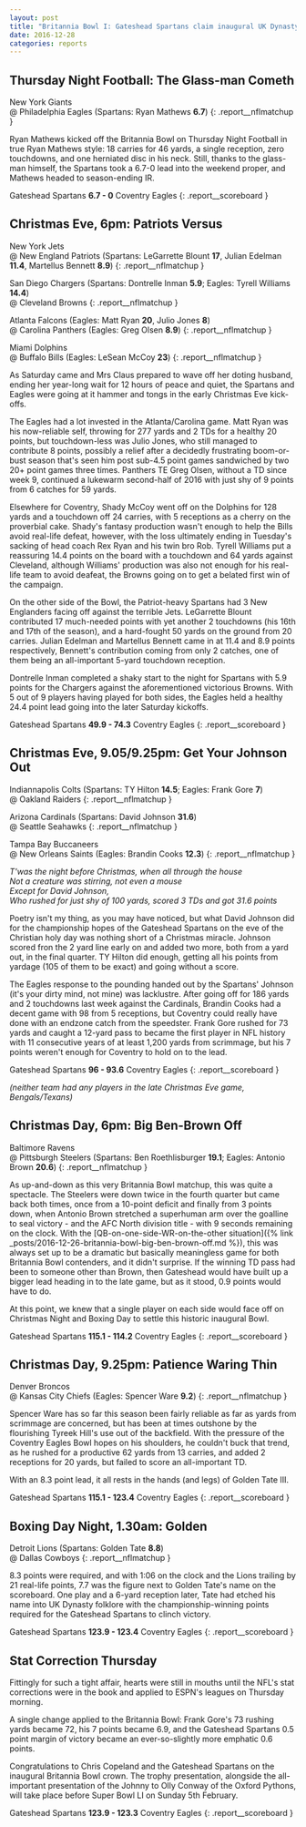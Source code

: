 ```yaml
---
layout: post
title: "Britannia Bowl I: Gateshead Spartans claim inaugural UK Dynasty title"
date: 2016-12-28
categories: reports
---
```


## Thursday Night Football: The Glass-man Cometh

New York Giants  
@ Philadelphia Eagles (Spartans: Ryan Mathews **6.7**)
{: .report__nflmatchup }

Ryan Mathews kicked off the Britannia Bowl on Thursday Night Football in true Ryan Mathews style: 18 carries for 46 yards, a single reception, zero touchdowns, and one herniated disc in his neck. Still, thanks to the glass-man himself, the Spartans took a 6.7-0 lead into the weekend proper, and Mathews headed to season-ending IR.

Gateshead Spartans **6.7 - 0** Coventry Eagles
{: .report__scoreboard }

## Christmas Eve, 6pm: Patriots Versus

New York Jets  
@ New England Patriots (Spartans: LeGarrette Blount **17**, Julian Edelman **11.4**, Martellus Bennett **8.9**)
{: .report__nflmatchup }

San Diego Chargers (Spartans: Dontrelle Inman **5.9**; Eagles: Tyrell Williams **14.4**)  
@ Cleveland Browns
{: .report__nflmatchup }

Atlanta Falcons (Eagles: Matt Ryan **20**, Julio Jones **8**)  
@ Carolina Panthers (Eagles: Greg Olsen **8.9**)
{: .report__nflmatchup }

Miami Dolphins  
@ Buffalo Bills (Eagles: LeSean McCoy **23**)
{: .report__nflmatchup }

As Saturday came and Mrs Claus prepared to wave off her doting husband, ending her year-long wait for 12 hours of peace and quiet, the Spartans and Eagles were going at it hammer and tongs in the early Christmas Eve kick-offs. 

The Eagles had a lot invested in the Atlanta/Carolina game. Matt Ryan was his now-reliable self, throwing for 277 yards and 2 TDs for a healthy 20 points, but touchdown-less was Julio Jones, who still managed to contribute 8 points, possibly a relief after a decidedly frustrating boom-or-bust season that's seen him post sub-4.5 point games sandwiched by two 20+ point games three times. Panthers TE Greg Olsen, without a TD since week 9, continued a lukewarm second-half of 2016 with just shy of 9 points from 6 catches for 59 yards.

Elsewhere for Coventry, Shady McCoy went off on the Dolphins for 128 yards and a touchdown off 24 carries, with 5 receptions as a cherry on the proverbial cake. Shady's fantasy production wasn't enough to help the Bills avoid real-life defeat, however, with the loss ultimately ending in Tuesday's sacking of head coach Rex Ryan and his twin bro Rob. Tyrell Williams put a reassuring 14.4 points on the board with a touchdown and 64 yards against Cleveland, although Williams' production was also not enough for his real-life team to avoid deafeat, the Browns going on to get a belated first win of the campaign.

On the other side of the Bowl, the Patriot-heavy Spartans had 3 New Englanders facing off against the terrible Jets. LeGarrette Blount contributed 17 much-needed points with yet another 2 touchdowns (his 16th and 17th of the season), and a hard-fought 50 yards on the ground from 20 carries. Julian Edelman and Martellus Bennett came in at 11.4 and 8.9 points respectively, Bennett's contribution coming from only 2 catches, one of them being an all-important 5-yard touchdown reception.

Dontrelle Inman completed a shaky start to the night for Spartans with 5.9 points for the Chargers against the aforementioned victorious Browns. With 5 out of 9 players having played for both sides, the Eagles held a healthy 24.4 point lead going into the later Saturday kickoffs.

Gateshead Spartans **49.9 - 74.3** Coventry Eagles
{: .report__scoreboard }

## Christmas Eve, 9.05/9.25pm: Get Your Johnson Out

Indiannapolis Colts (Spartans: TY Hilton **14.5**; Eagles: Frank Gore **7**)  
@ Oakland Raiders
{: .report__nflmatchup }

Arizona Cardinals (Spartans: David Johnson **31.6**)  
@ Seattle Seahawks
{: .report__nflmatchup }

Tampa Bay Buccaneers  
@ New Orleans Saints (Eagles: Brandin Cooks **12.3**)
{: .report__nflmatchup }

*T'was the night before Christmas, when all through the house*  
*Not a creature was stirring, not even a mouse*  
*Except for David Johnson,*  
*Who rushed for just shy of 100 yards, scored 3 TDs and got 31.6 points*

Poetry isn't my thing, as you may have noticed, but what David Johnson did for the championship hopes of the Gateshead Spartans on the eve of the Christian holy day was nothing short of a Christmas miracle. Johnson scored fron the 2 yard line early on and added two more, both from a yard out, in the final quarter. TY Hilton did enough, getting all his points from yardage (105 of them to be exact) and going without a score.

The Eagles response to the pounding handed out by the Spartans' Johnson (it's your dirty mind, not mine) was lacklustre. After going off for 186 yards and 2 touchdowns last week against the Cardinals, Brandin Cooks had a decent game with 98 from 5 receptions, but Coventry could really have done with an endzone catch from the speedster. Frank Gore rushed for 73 yards and caught a 12-yard pass to became the first player in NFL history with 11 consecutive years of at least 1,200 yards from scrimmage, but his 7 points weren't enough for Coventry to hold on to the lead.

Gateshead Spartans **96 - 93.6** Coventry Eagles
{: .report__scoreboard }

*(neither team had any players in the late Christmas Eve game, Bengals/Texans)*

## Christmas Day, 6pm: Big Ben-Brown Off

Baltimore Ravens  
@ Pittsburgh Steelers (Spartans: Ben Roethlisburger **19.1**; Eagles: Antonio Brown **20.6**)
{: .report__nflmatchup }

As up-and-down as this very Britannia Bowl matchup, this was quite a spectacle. The Steelers were down twice in the fourth quarter but came back both times, once from a 10-point deficit and finally from 3 points down, when Antonio Brown stretched a superhuman arm over the goalline to seal victory - and the AFC North division title - with 9 seconds remaining on the clock. With the [QB-on-one-side-WR-on-the-other situation]({% link _posts/2016-12-26-britannia-bowl-big-ben-brown-off.md %}), this was always set up to be a dramatic but basically meaningless game for both Britannia Bowl contenders, and it didn't surprise. If the winning TD pass had been to someone other than Brown, then Gateshead would have built up a bigger lead heading in to the late game, but as it stood, 0.9 points would have to do.

At this point, we knew that a single player on each side would face off on Christmas Night and Boxing Day to settle this historic inaugural Bowl.

Gateshead Spartans **115.1 - 114.2** Coventry Eagles
{: .report__scoreboard }

## Christmas Day, 9.25pm: Patience Waring Thin

Denver Broncos  
@ Kansas City Chiefs (Eagles: Spencer Ware **9.2**)
{: .report__nflmatchup }

Spencer Ware has so far this season been fairly reliable as far as yards from scrimmage are concerned, but has been at times outshone by the flourishing Tyreek Hill's use out of the backfield. With the pressure of the Coventry Eagles Bowl hopes on his shoulders, he couldn't buck that trend, as he rushed for a productive 62 yards from 13 carries, and added 2 receptions for 20 yards, but failed to score an all-important TD.
 
 With an 8.3 point lead, it all rests in the hands (and legs) of Golden Tate III.

Gateshead Spartans **115.1 - 123.4** Coventry Eagles
{: .report__scoreboard }

## Boxing Day Night, 1.30am: Golden

Detroit Lions (Spartans: Golden Tate **8.8**)  
@ Dallas Cowboys
{: .report__nflmatchup }

8.3 points were required, and with 1:06 on the clock and the Lions trailing by 21 real-life points, 7.7 was the figure next to Golden Tate's name on the scoreboard. One play and a 6-yard reception later, Tate had etched his name into UK Dynasty folklore with the championship-winning points required for the Gateshead Spartans to clinch victory.

Gateshead Spartans **123.9 - 123.4** Coventry Eagles
{: .report__scoreboard }

## Stat Correction Thursday

Fittingly for such a tight affair, hearts were still in mouths until the NFL's stat corrections were in the book and applied to ESPN's leagues on Thursday morning.

A single change applied to the Britannia Bowl: Frank Gore's 73 rushing yards became 72, his 7 points became 6.9, and the Gateshead Spartans 0.5 point margin of victory became an ever-so-slightly more emphatic 0.6 points.

Congratulations to Chris Copeland and the Gateshead Spartans on the inaugural Britannia Bowl crown. The trophy presentation, alongside the all-important presentation of the Johnny to Olly Conway of the Oxford Pythons, will take place before Super Bowl LI on Sunday 5th February.

Gateshead Spartans **123.9 - 123.3** Coventry Eagles
{: .report__scoreboard }
